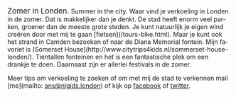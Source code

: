 <div lang="nl">
<big>Zomer in Londen.</big>
Summer in the city. Waar vind je verkoeling in Londen in de zomer.
Dat is makkelijker dan je denkt.
De stad heeft enorm veel parken, groener dan de meeste grote steden.
Je kunt natuurlijk je eigen wind creëren door met mij te gaan [fietsen](/tours-bike.html).
Maar je kunt ook het strand in Camden bezoeken of naar de Diana Memorial
fontein. Mijn favoriet is [Somerset House](http://www.citytrips4kids.nl/sommerset-house-londen/). Tientallen fonteinen en het is een fantastische plek om een drankje te doen.
Daarnaast zijn er allerlei festivals in de zomer. 

Meer tips om verkoeling te zoeken of om met
mij de stad te verkennen mail [me](mailto: ans@nlgids.london) of kijk op [facebook](https://www.facebook.com/NLgidsLonden?ref=hl)
of [twitter](https://twitter.com/NLgidsLonden).
</div>
